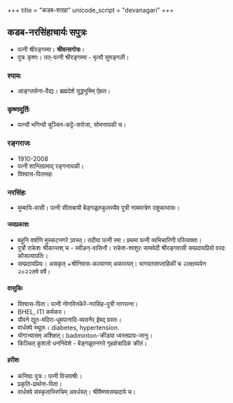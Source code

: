 +++
title = "कडब-शाखा"
unicode_script = "devanagari"
+++

## कडब-नरसिंहाचार्यः सपुत्रः
- पत्नी श्रीरङ्गम्मा। **श्रीवत्सगोत्रः**।
- पुत्रः कृष्णः। तत्-पत्नी श्रीरङ्गम्मा - मृत्यौ सुमङ्गली।

### श्यामः
- आङ्ग्लसेना-वैद्यः। ब्रह्मदेशे युद्धभूमिम् ऐक्षत।

### कृष्णमूर्तिः
- पत्न्यौ भगिन्यौ चुञ्चिन-कट्टॆ-सरोजा, सोमनायकी च।

### रङ्गराजः
- 1910-2008
- पत्नी शान्तिग्रामाद् रङ्गनायकी।
- विश्वास-पितामहः

### नरसिंहः
- मुम्बायि-वासी। पत्नी सीताबायी बॆङ्गळूरुकुलस्यैव पुत्री नाममात्रेण राष्ट्रकाभासः।

#### जयप्रकाशः
- बहूनि वर्षाणि मुस्कटनगरे ऽवस्त्। तदीया पत्नी रमा। प्रथमा पत्नी व्यभिचारिणी परित्यक्ता।
- पुत्रौ राकेशः श्रीकान्तश् च - स्वीडन्-वासिनौ। राकेश-श्वशुरः सामवेदी श्रीरङ्गवासी सम्प्रदायप्रियो वरदः कौसल्यापतिः।
- सम्प्रदायप्रियः। असकृत् +श्रीनिवास-कल्याणम् अकारयत्। भागवतसाप्ताहिकीं च २लक्षव्ययेन २०२२तमे वर्षे।

#### वासुकिः
- विश्वास-पिता। पत्नी नॊणविनकॆरॆ-नरसिंह-पुत्री नागरत्ना।
- BHEL, ITI कर्मकरः।
- यौवने द्यूत-मदिरा-धूमपानादि-व्यसनैर् ईषद् ग्रस्तः।
- वार्धक्ये स्थूलः। diabetes, hypertension.
- योगाभ्यासम् अशिक्षत्। badminton-क्रीडया ध्वस्तप्राय-जानुः।
- किञ्चित् कुशलो धननिवेशे - बॆङ्गळूरुनगरे गृहक्षेत्रादिकं क्रीतं।

#### हरीशः
- कनिष्ठः पुत्रः। पत्नी विजयश्रीः।
- प्रकृति-प्रार्थना-पिता।
- वार्धक्ये संस्कृताभिरुचिम् अवर्धयत्। श्रीवैष्णवसम्प्रदाये च। 


